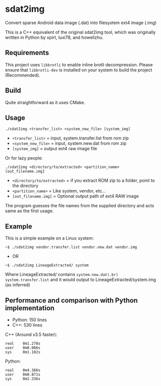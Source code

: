 # sdat2img
Convert sparse Android data image (.dat) into filesystem ext4 image (.img)

This is a C++ equivalent of the original sdat2img tool, which was originally written in Python by xpirt, luxi78, and howellzhu.

## Requirements
This project uses `libbrotli` to enable inline brotli decompression. Please ensure that `libbrotli-dev` is installed on your system to build the project (Recommended).

## Build
Quite straightforward as it uses CMake.

## Usage
```
./sdat2img <transfer_list> <system_new_file> [system_img]
```
- `<transfer_list>` = input, system.transfer.list from rom zip
- `<system_new_file>` = input, system.new.dat from rom zip
- `[system_img]` = output ext4 raw image file

Or for lazy people:
```
./sdat2img <directory/to/extracted> <partition_name> [out_filename.img]
```
- `<directory/to/extracted>` = if you extract ROM zip to a folder, point to the directory
- `<partition_name>` = Like system, vendor, etc...
- `[out_filename.img]` = Optional output path of ext4 RAW image

The program guesses the file names from the supplied directory and acts same as the first usage.

## Example
This is a simple example on a Linux system: 
```
~$ ./sdat2img vendor.transfer.list vendor.new.dat vendor.img
```

- OR

```
~$ ./sdat2img LineageExtracted/ system
```
Where LineageExtracted/ contains `system.new.dat(.br)` `system.transfer.list` and it would output to LineageExtracted/system.img (as inferred)

## Performance and comparison with Python implementation
- Python: 150 lines
- C++: 530 lines

C++ (Around x3.5 faster):
```
real    0m1.278s
user    0m0.086s
sys     0m1.102s
```

Python:
```
real    0m4.366s
user    0m0.871s
sys     0m2.336s
```
